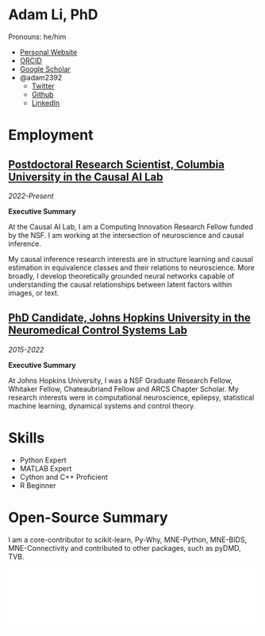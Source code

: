# Adam Li, PhD

Pronouns: he/him

- [Personal Website](http://adam2392.github.io)
- [ORCID](https://orcid.org/0000-0001-8421-365X)
- [Google Scholar](https://scholar.google.com/citations?user=KxY17KcAAAAJ&hl=en)
- @adam2392
  - [Twitter](https://twitter.com/adam2392)
  - [Github](https://github.com/adam2392/)
  - [LinkedIn](https://www.linkedin.com/in/adam2392/)

# Employment

## [Postdoctoral Research Scientist, Columbia University in the Causal AI Lab](https://github.com/adam2392/adam2392/blob/master/causalailab.md)
*2022-Present*

__Executive Summary__
<!-- remember to update corresponding page -->
At the Causal AI Lab, I am a Computing Innovation Research Fellow funded by the NSF. I am working at the intersection of neuroscience and causal inference.

My causal inference research interests are in structure learning and causal estimation in equivalence classes and their relations to neuroscience. More broadly,
I develop theoretically grounded neural networks capable of understanding the causal relationships between latent factors within images, or text.

## [PhD Candidate, Johns Hopkins University in the Neuromedical Control Systems Lab](https://github.com/adam2392/adam2392/blob/master/phd.md)
*2015-2022*

__Executive Summary__
<!-- remember to update corresponding page -->
At Johns Hopkins University, I was a NSF Graduate Research Fellow, Whitaker Fellow, Chateaubriand Fellow and ARCS Chapter Scholar. My research interests were in computational neuroscience, epilepsy, statistical machine learning, dynamical systems and control theory.

# Skills

- Python Expert
- MATLAB Expert
- Cython and C++ Proficient
- R Beginner

# Open-Source Summary

I am a core-contributor to scikit-learn, Py-Why, MNE-Python, MNE-BIDS, MNE-Connectivity and contributed to other packages, such as pyDMD, TVB.

![Metrics](https://github.com/adam2392/adam2392/blob/main/github-metrics.svg)
